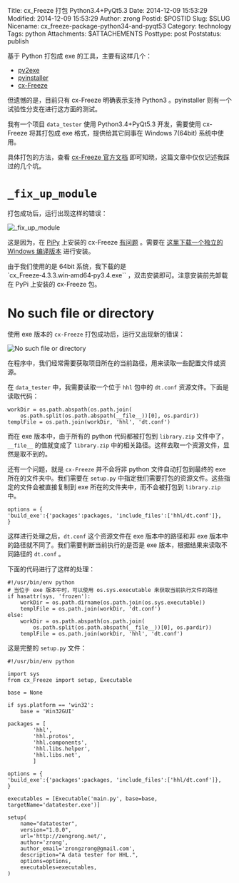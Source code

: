 Title: cx_Freeze 打包 Python3.4+PyQt5.3
Date: 2014-12-09 15:53:29
Modified: 2014-12-09 15:53:29
Author: zrong
Postid: $POSTID
Slug: $SLUG
Nicename: cx_freeze-package-python34-and-pyqt53
Category: technology
Tags: python
Attachments: $ATTACHEMENTS
Posttype: post
Poststatus: publish

基于 Python 打包成 exe 的工具，主要有这样几个：

- [py2exe][1]
- [pyinstaller][2]
- [cx-Freeze][3]

但遗憾的是，目前只有 cx-Freeze 明确表示支持 Python3 。pyinstaller 则有一个试验性分支在进行这方面的测试。

我有一个项目 `data_tester` 使用 Python3.4+PyQt5.3 开发，需要使用 cx-Freeze 将其打包成 exe 格式，提供给其它同事在 Windows 7(64bit) 系统中使用。

具体打包的方法，查看 [cx-Freeze 官方文档][3] 即可知晓，这篇文章中仅仅记述我踩过的几个坑。<!--more-->

# `_fix_up_module`

打包成功后，运行出现这样的错误：

![_fix_up_module][51]

这是因为，在 [PiPy][6] 上安装的 cx-Freeze [有问题][5] 。需要在 [这里下载一个独立的 Windows 编译版本][4] 进行安装。

由于我们使用的是 64bit 系统，我下载的是 `cx_Freeze‑4.3.3.win‑amd64‑py3.4.exe`` ，双击安装即可。注意安装前先卸载在 PyPi 上安装的 cx-Freeze 包。

# No such file or directory

使用 exe 版本的 `cx-Freeze` 打包成功后，运行又出现新的错误：

![No such file or directory][52]

在程序中，我们经常需要获取项目所在的当前路径，用来读取一些配置文件或资源。

在 `data_tester` 中，我需要读取一个位于 `hhl` 包中的 `dt.conf` 资源文件。下面是读取代码：

    workDir = os.path.abspath(os.path.join(
        os.path.split(os.path.abspath(__file__))[0], os.pardir))
    templFile = os.path.join(workDir, 'hhl', 'dt.conf')

而在 exe 版本中，由于所有的 python 代码都被打包到 `library.zip` 文件中了，`__file__` 的值就变成了 `library.zip` 中的相关路径。这样去取一个资源文件，显然是取不到的。

还有一个问题，就是 `cx-Freeze` 并不会将非 python 文件自动打包到最终的 exe 所在的文件夹中。我们需要在 `setup.py` 中指定我们需要打包的资源文件。这些指定的文件会被直接复制到 exe 所在的文件夹中，而不会被打包到 `library.zip` 中。

    options = {
    'build_exe':{'packages':packages, 'include_files':['hhl/dt.conf']},
    }

这样进行处理之后，`dt.conf` 这个资源文件在 exe 版本中的路径和非 exe 版本中的路径就不同了。我们需要判断当前执行的是否是 exe 版本，根据结果来读取不同路径的 `dt.conf` 。

下面的代码进行了这样的处理：

    #!/usr/bin/env python
    # 当位于 exe 版本中时，可以使用 os.sys.executable 来获取当前执行文件的路径
    if hasattr(sys, 'frozen'):
        workDir = os.path.dirname(os.path.join(os.sys.executable))
        templFile = os.path.join(workDir, 'dt.conf')
    else:
        workDir = os.path.abspath(os.path.join(
            os.path.split(os.path.abspath(__file__))[0], os.pardir))
        templFile = os.path.join(workDir, 'hhl', 'dt.conf')

这是完整的 `setup.py` 文件：

    #!/usr/bin/env python

    import sys
    from cx_Freeze import setup, Executable

    base = None

    if sys.platform == 'win32':
        base = 'Win32GUI'

    packages = [
            'hhl',
            'hhl.protos',
            'hhl.components',
            'hhl.libs.helper',
            'hhl.libs.net',
            ]

    options = {
    'build_exe':{'packages':packages, 'include_files':['hhl/dt.conf']},
    }

    executables = [Executable('main.py', base=base, targetName='datatester.exe')]

    setup(
        name="datatester",
        version="1.0.0",
        url='http://zengrong.net/',
        author='zrong',
        author_email='zrongzrong@gmail.com',
        description="A data tester for HHL.",
        options=options,
        executables=executables,
    )

[1]: http://www.py2exe.org/
[2]: http://www.pyinstaller.org/
[3]: http://cx-freeze.readthedocs.org
[4]: http://www.lfd.uci.edu/~gohlke/pythonlibs/#cx_freeze
[5]: http://stackoverflow.com/a/25100418/1542345
[6]: https://pypi.python.org/
[51]: /wp-content/upload/2014/12/cxfreeze-main-script-error.png
[52]: /wp-content/upload/2014/12/cxfreeze-main-script-error2.png
